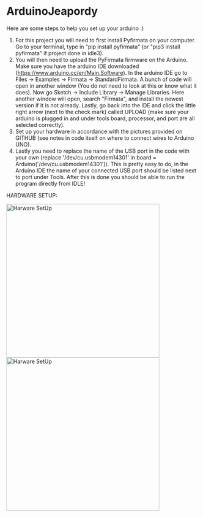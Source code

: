 # ArduinoJeapordy
Here are some steps to help you set up your arduino :)

1. For this project you will need to first install Pyfirmata on your computer.
   Go to your terminal, type in "pip install pyfirmata" (or "pip3 install pyfirmata" if project done in idle3).
2. You will then need to upload the PyFirmata firmware on the Arduino.
   Make sure you have the arduino IDE downloaded (https://www.arduino.cc/en/Main.Software).
   In the arduino IDE go to Files -> Examples -> Firmata -> StandardFirmata.
   A bunch of code will open in another window (You do not need to look at this or know what it does).
   Now go Sketch -> Include Library -> Manage Libraries.
   Here another window will open, search "Firmata", and install the newest version if it is not already.
   Lastly, go back into the IDE and click the little right arrow (next to the check mark) called UPLOAD (make sure your arduino is plugged in and under tools board, processor, and port are all selected correctly).
3. Set up your hardware in accordance with the pictures provided on GITHUB (see notes in code itself on where to connect wires to Arduino UNO).
4. Lastly you need to replace the name of the USB port in the code with your own (replace '/dev/cu.usbmodem14301' in board = Arduino('/dev/cu.usbmodem14301')).
   This is pretty easy to do, in the Arduino IDE the name of your connected USB port should be listed next to port under Tools.
   After this is done you should be able to run the program directly from IDLE!
   
   
HARDWARE SETUP:



<img src="https://user-images.githubusercontent.com/57843464/104767500-40b11980-573a-11eb-86c0-4c2d0ad3e75a.gif" alt="Harware SetUp" width="400"/> <img src="https://user-images.githubusercontent.com/57843464/104767516-4870be00-573a-11eb-8db3-bcdbcf9d50e5.gif" alt="Harware SetUp" width="400"/>




